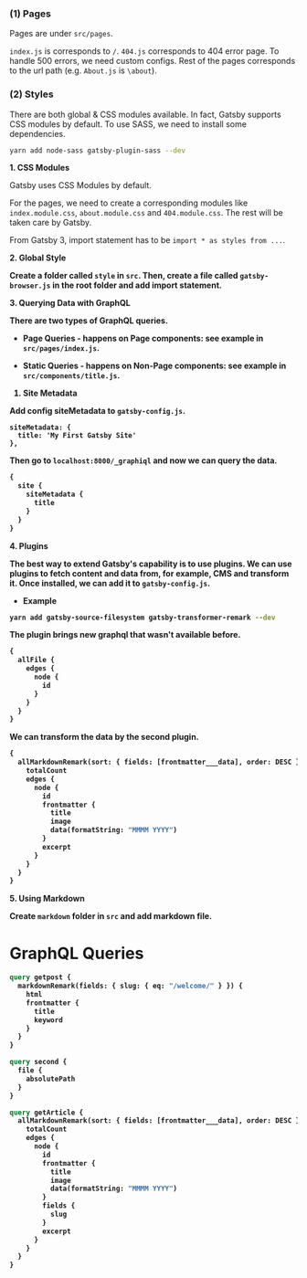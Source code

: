 ### (1) Pages

Pages are under `src/pages`.

`index.js` is corresponds to `/`. `404.js` corresponds to 404 error page. To handle 500 errors, we need custom configs. Rest of the pages corresponds to the url path (e.g. `About.js` is `\about`).

### (2) Styles

There are both global & CSS modules available. In fact, Gatsby supports CSS modules by default. To use SASS, we need to install some dependencies.

```bash
yarn add node-sass gatsby-plugin-sass --dev
```

<strong>1. CSS Modules</strong>

Gatsby uses CSS Modules by default.

For the pages, we need to create a corresponding modules like `index.module.css`, `about.module.css` and `404.module.css`. The rest will be taken care by Gatsby.

From Gatsby 3, import statement has to be `import * as styles from ...`.

<strong>2. Global Style</style>

Create a folder called `style` in `src`. Then, create a file called `gatsby-browser.js` in the root folder and add import statement.

<strong>3. Querying Data with GraphQL</strong>

There are two types of GraphQL queries.

- Page Queries - happens on Page components: see example in `src/pages/index.js`.

- Static Queries - happens on Non-Page components: see example in `src/components/title.js`.

1. Site Metadata

Add config siteMetadata to `gatsby-config.js`.

```
siteMetadata: {
  title: 'My First Gatsby Site'
},
```

Then go to `localhost:8000/_graphiql` and now we can query the data.

```graphql
{
  site {
    siteMetadata {
      title
    }
  }
}
```

<strong>4. Plugins</strong>

The best way to extend Gatsby's capability is to use plugins. We can use plugins to fetch content and data from, for example, CMS and transform it. Once installed, we can add it to `gatsby-config.js`.

- Example

```bash
yarn add gatsby-source-filesystem gatsby-transformer-remark --dev
```

The plugin brings new graphql that wasn't available before.

```graphql
{
  allFile {
    edges {
      node {
        id
      }
    }
  }
}
```

We can transform the data by the second plugin.

```graphql
{
  allMarkdownRemark(sort: { fields: [frontmatter___data], order: DESC }) {
    totalCount
    edges {
      node {
        id
        frontmatter {
          title
          image
          data(formatString: "MMMM YYYY")
        }
        excerpt
      }
    }
  }
}
```

<strong>5. Using Markdown</strong>

Create `markdown` folder in `src` and add markdown file.

# GraphQL Queries

```graphql
query getpost {
  markdownRemark(fields: { slug: { eq: "/welcome/" } }) {
    html
    frontmatter {
      title
      keyword
    }
  }
}

query second {
  file {
    absolutePath
  }
}

query getArticle {
  allMarkdownRemark(sort: { fields: [frontmatter___data], order: DESC }) {
    totalCount
    edges {
      node {
        id
        frontmatter {
          title
          image
          data(formatString: "MMMM YYYY")
        }
        fields {
          slug
        }
        excerpt
      }
    }
  }
}
```

